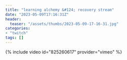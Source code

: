 ```yaml
---
title: "learning alchemy &#124; recovery stream"
date: "2023-05-09T17:16:31Z"
header:
  teaser: "/assets/thumbs/2023-05-09-17-16-31.jpg"
categories:
- "twitch"
tags: []
---
```

{% include video id="825260617" provider="vimeo" %}
